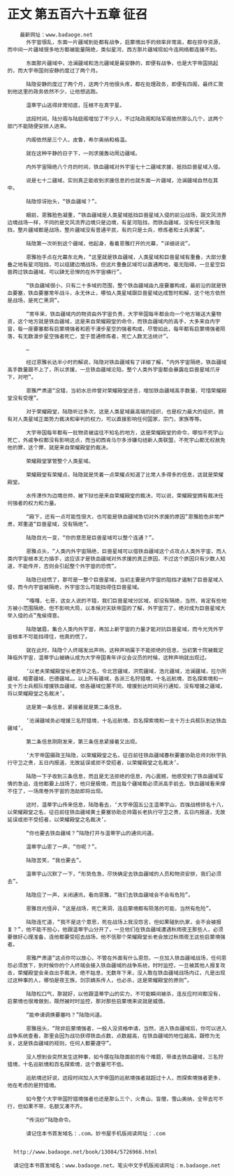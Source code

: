 # 正文 第五百六十五章 征召
        最新网址：www.badaoge.net
          外宇宙很乱，东面一片疆域到处都有战争，启蒙境出手的频率非常高，都在掠夺资源，而中间一片疆域很多地方都被能量隔绝，类似星河，西方那片疆域现如今连网络都连接不到。
      
          东面那片疆域中，沧澜疆域和浩元疆域是最安静的，即便有战争，也是大宇帝国挑起的，而大宇帝国则安静的度过了两个月。
      
          陆隐安静的度过了两个月，这两个月他很头疼，都在处理政务，即便有四阁，最终汇聚到他这里的政务依然不少，让他想逃跑。
      
          温蒂宇山逃得非常彻底，压根不在真宇星。
      
          这段时间，陆分阁与陆庭阁增加了不少人，不过陆政阁和陆军阁依然那么几个，这两个部门不能随便安排人进来。
      
          内阁依然是三个人，皮鲁，希尔奥纳和格温。
      
          就在这种平静的日子下，一则求援轰动周边疆域。
      
          内外宇宙隔绝八个月的时间，铁血疆域对外宇宙七十二疆域求援，抵挡巨兽星域入侵。
      
          说是七十二疆域，实则真正能收到求援信息的也就东面一片疆域，沧澜疆域自然在其中。
      
          陆隐惊讶抬头，“铁血疆域？”。
      
          眼前，恩雅脸色凝重，“铁血疆域是人类星域抵挡巨兽星域入侵的前沿战场，跟文风流界边境战场一样，不同的是文风流界边境只是边境，有星河阻挡，而铁血疆域，没有任何天象阻挡，整片疆域都是战场，整片疆域没有普通平民，有的只是士兵，修炼者和士兵家属”。
      
          陆隐第一次听到这个疆域，他起身，看着恩雅打开的光幕，“详细说说”。
      
          恩雅抬手点在光幕东北角，“这里就是铁血疆域，人类星域和巨兽星域有重叠，大部分重叠之地有星河阻挡，可以组建边境战场，但这片重叠区域可以直通两地，毫无阻碍，一旦星空巨兽跨过铁血疆域，可以肆无忌惮的在外宇宙横行”。
      
          “铁血疆域很小，只有二十多域的范围，整个铁血疆域由九座要塞构成，最前沿的就是铁血要塞，铁血要塞常年战斗，永无休止，哪怕人类星域跟巨兽星域达成暂时和解，这个地方依然是战场，是死亡黑洞”。
      
          “常年来，铁血疆域内的物资由外宇宙负责，大宇帝国每年都会向一个地方输送大量物资，这个地方就是铁血疆域，这是来自荣耀殿堂的命令，而铁血疆域内的高手，大多来自内宇宙，每一座要塞都有启蒙境强者和若干漫步星空的强者构成，尽管如此，每年都有启蒙境强者陨落，有无数漫步星空强者死亡，至于普通修炼者，死亡人数无法统计”。
      
          …
      
          经过恩雅长达半小时的解说，陆隐对铁血疆域有了详细了解，“内外宇宙隔绝，铁血疆域高手数量跟不上了，所以求援，一旦铁血疆域沦陷，整个人类外宇宙都会暴露在巨兽星域爪牙下，对吧”。
      
          恩雅严肃道“没错，当初水总帅曾对荣耀殿堂进言，增加铁血疆域高手数量，可惜荣耀殿堂没有受理”。
      
          对于荣耀殿堂，陆隐听过多次，这是人类星域最高端的组织，也是权力最大的组织，拥有对人类星域正面势力裁决和审判的权力，可以直接影响任何国家，宗门，家族等等。
      
          大宇帝国每年都有一批物资被运往不知名的地方，这是荣耀殿堂的命令，哪怕不死宇山死亡，外戚争权都没有影响这点，而当初西肯马尔多涉嫌勾结新人类联盟，不死宇山都无权赦免他的罪，这个罪，就是来自荣耀殿堂的裁决。
      
          荣耀殿堂掌管整个人类星域。
      
          荣耀殿堂有荣耀点，陆隐就是凭着一点荣耀点知道了比常人多得多的信息，这就是荣耀殿堂。
      
          水传潇作为边境总帅，被下狱也是来自荣耀殿堂的裁决，可以说，荣耀殿堂拥有裁决任何强者的权力和力量。
      
          “殿下，还有一点可能性很大，也可能是铁血疆域急切对外求援的原因”恩雅脸色非常严肃，郑重道“巨兽星域，没有隔绝”。
      
          陆隐目光一变，“你的意思是巨兽星域可以整个连通？”。
      
          恩雅点头，“人类内外宇宙隔绝，巨兽星域可以借铁血疆域这个点攻占人类外宇宙，而人类内宇宙根本无力插手，这应该才是铁血疆域对外求援的真正原因，不过这个原因只有少数人知道，不能传开，否则会引起整个外宇宙的恐慌”。
      
          陆隐已经慌了，那可是一整个巨兽星域，当初主要是内宇宙的阻挡才遏制了巨兽星域入侵，而今内宇宙被隔绝，外宇宙怎么可能挡得住巨兽星域。
      
          “嘎嘎，七哥，这女人说的不错，我们巨兽星域分区域，却没有隔绝，当然，肯定有些地方被小范围隔绝，但不影响大局，以本候对天妖帝国的了解，外宇宙完了，绝对成为巨兽星域大举入侵的点”鬼侯得意。
      
          陆隐皱眉，集合人类内外宇宙，再加上新宇宙的力量才能对抗巨兽星域，而今光凭外宇宙根本不可能挡得住，他真的慌了。
      
          就在此时，陆隐个人终端发出声响，这种声响属于不能拒绝的信息，当初第十院被裁定降临外宇宙，温蒂宇山被确认成为大宇帝国青年评议会议员的时候，这种声响就出现过。
      
          ‘以老夫荣耀殿堂长老若华之名，令北宫疆域，洪荒疆域，浩元疆域，沧澜疆域，拉尔所疆域，暗雾疆域，巴德疆域…，以上所有疆域，各派三名狩猎境，十名巡航境，百名探索境和一支十万士兵舰队增援铁血疆域，依各疆域位置不同，增援到达时间另行通知，没有增援之疆域，将以荣耀殿堂之名裁决’。
      
          这是第一条信息，紧接着就是第二条信息。
      
          ‘沧澜疆域务必增援三名狩猎境，十名巡航境，百名探索境和一支十万士兵舰队到达铁血疆域’。
      
          第二条信息刚刚发来，第三条信息紧接着又出现。
      
          ‘大宇帝国摄政王陆隐，以荣耀殿堂之名，征召前往铁血疆域春秋要塞协助总帅刘秋宇执行守卫之责，五日内报道，无故延误或拒不受招者，以荣耀殿堂之名裁决’。
      
          陆隐一下子收到三条信息，而且是无法拒绝的信息，内心震撼，他感受到了铁血疆域军情的急迫，连他都要上战场了，他只是极境，而且每个疆域都必须派高手前去，铁血疆域看来撑不住了，一场席卷外宇宙的浩劫即将出现。
      
          这时，温蒂宇山传来信息，陆隐看去，‘大宇帝国五公主温蒂宇山，百强战榜排名十八，以荣耀殿堂之名，征召前往铁血疆域黄土要塞协助总帅霜长老执行守卫之责，五日内报道，无故延误或拒不受招者，以荣耀殿堂之名裁决’。
      
          “你也要去铁血疆域？”陆隐打开与温蒂宇山的通讯问道。
      
          温蒂宇山恩了一声，“你呢？”。
      
          陆隐苦笑，“我也要去”。
      
          温蒂宇山沉默了一下，“形势危急，尽快确定去铁血疆域的人员和物资安排，我们必须去”。
      
          陆隐应了一声，关闭通讯，看向恩雅，“我们去铁血疆域会不会有危险”。
      
          恩雅目光怪异，“这是战场，死亡黑洞，连启蒙境都有陨落的可能，当然有危险”。
      
          陆隐连忙道，“我不是这个意思，死在战场上我没怨言，但如果碰到仇家，会不会被报复？”，他不能不担心，他跟温蒂宇山分开了，一旦他们在铁血疆域遭遇秋雨夜王那些人，必须要做好心理准备，连他都要受招去战场，他不信那个荣耀殿堂长老会放过秋雨夜王这些启蒙境强者。
      
          恩雅严肃道“这点你可以放心，不管在外面有什么恩怨，一旦加入铁血疆域战场，任何恩怨必须放下，到时候你的个人终端会接入铁血疆域的战争系统，时时监控，一旦被其他人报复攻击，荣耀殿堂会亲自出手裁决，绝不姑息，无数年下来，没人敢在铁血疆域战场内讧，凡是出现过这种事的人，哪怕是夜王族，剑宗嫡系传人，也必杀，这是荣耀殿堂的原则”。
      
          陆隐松口气，那就好，以他跟温蒂宇山的实力，不可能瞬间被杀，连反应时间都没有，启蒙境也很难做到，既然被时时监控，那对那些启蒙境来说就是威慑。
      
          “能申请调换要塞吗？”陆隐问道。
      
          恩雅摇头，“除非启蒙境强者，一般人没资格申请，当然，进入铁血疆域后，你可以进入战争系统查看，那里会因为战功获得铁血点数，点数越高，在铁血疆域的地位越高，跟修为无关，这是铁血疆域的规则，任何人都要遵守”。
      
          没人想到会突然发生这种事，如今摆在陆隐面前的有个难题，带谁去铁血疆域，三名狩猎境，十名巡航境和百名探索境，这个数量可不低。
      
          巡航境还好说，这段时间加入大宇帝国的巡航境强者就超过十人，而探索境强者更多，他在考虑的是狩猎境。
      
          如今整个大宇帝国狩猎境强者也还是那么三个，火青山，盲僧，雪山奥纳，全带去可不行，但如果不带，名额又凑不齐。
      
          “传浣纱”陆隐命令。
      
          请记住本书首发域名：.com。妙书屋手机版阅读网址：.com
      
      
      http://www.badaoge.net/book/13084/5726966.html
      
      请记住本书首发域名：www.badaoge.net。笔尖中文手机版阅读网址：m.badaoge.net